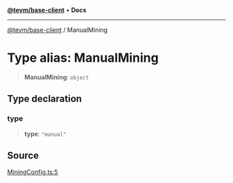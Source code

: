 [**@tevm/base-client**](../README.md) • **Docs**

***

[@tevm/base-client](../globals.md) / ManualMining

# Type alias: ManualMining

> **ManualMining**: `object`

## Type declaration

### type

> **type**: `"manual"`

## Source

[MiningConfig.ts:5](https://github.com/evmts/tevm-monorepo/blob/main/packages/base-client/src/MiningConfig.ts#L5)
